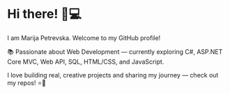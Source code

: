 # Hi there! 👋💻
I am Marija Petrevska. Welcome to my GitHub profile!

📚 Passionate about Web Development — currently exploring C#, ASP.NET Core MVC, Web API, SQL, HTML/CSS, and JavaScript. 

I love building real, creative projects and sharing my journey — check out my repos! ⭐🌸

